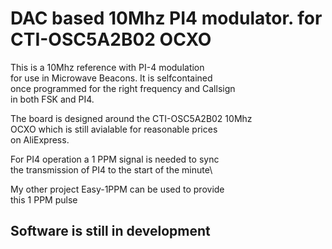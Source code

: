 # DAC based 10Mhz PI4 modulator. for CTI-OSC5A2B02 OCXO

This is a 10Mhz reference with PI-4 modulation\
for use in Microwave Beacons. It is selfcontained\
once programmed for the right frequency and Callsign\
in both FSK and PI4.

The board is designed around the CTI-OSC5A2B02 10Mhz\
OCXO which is still avialable for reasonable prices\
on AliExpress.

For PI4 operation a 1 PPM signal is needed to sync\
the transmission of PI4 to the start of the minute\

My other project Easy-1PPM can be used to provide\
this 1 PPM pulse

## Software is still in development 
